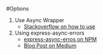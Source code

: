 #Options

1. Use Async Wrapper
   - [Stackoverflow on how to use](https://stackoverflow.com/questions/41349331/is-there-a-way-to-wrap-an-await-async-try-catch-block-to-every-function)
2. Using express-async-errors
   - [express-async-erros on NPM](https://www.npmjs.com/package/express-async-errors)
   - [Blog Post on Medium](https://medium.com/@utkuu/error-handling-in-express-js-and-express-async-errors-package-639c91ba3aa2)
